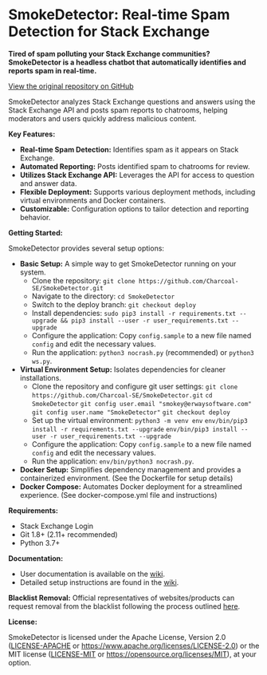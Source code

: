 # SmokeDetector: Real-time Spam Detection for Stack Exchange

**Tired of spam polluting your Stack Exchange communities? SmokeDetector is a headless chatbot that automatically identifies and reports spam in real-time.**

[View the original repository on GitHub](https://github.com/Charcoal-SE/SmokeDetector)

SmokeDetector analyzes Stack Exchange questions and answers using the Stack Exchange API and posts spam reports to chatrooms, helping moderators and users quickly address malicious content.

**Key Features:**

*   **Real-time Spam Detection:** Identifies spam as it appears on Stack Exchange.
*   **Automated Reporting:** Posts identified spam to chatrooms for review.
*   **Utilizes Stack Exchange API:** Leverages the API for access to question and answer data.
*   **Flexible Deployment:** Supports various deployment methods, including virtual environments and Docker containers.
*   **Customizable:** Configuration options to tailor detection and reporting behavior.

**Getting Started:**

SmokeDetector provides several setup options:

*   **Basic Setup:** A simple way to get SmokeDetector running on your system.
    *   Clone the repository: `git clone https://github.com/Charcoal-SE/SmokeDetector.git`
    *   Navigate to the directory: `cd SmokeDetector`
    *   Switch to the deploy branch: `git checkout deploy`
    *   Install dependencies: `sudo pip3 install -r requirements.txt --upgrade && pip3 install --user -r user_requirements.txt --upgrade`
    *   Configure the application: Copy `config.sample` to a new file named `config` and edit the necessary values.
    *   Run the application: `python3 nocrash.py` (recommended) or `python3 ws.py`.
*   **Virtual Environment Setup:** Isolates dependencies for cleaner installations.
    *   Clone the repository and configure git user settings:
       `git clone https://github.com/Charcoal-SE/SmokeDetector.git`
       `cd SmokeDetector`
       `git config user.email "smokey@erwaysoftware.com"`
       `git config user.name "SmokeDetector"`
       `git checkout deploy`
    *   Set up the virtual environment:
       `python3 -m venv env`
       `env/bin/pip3 install -r requirements.txt --upgrade`
       `env/bin/pip3 install --user -r user_requirements.txt --upgrade`
    *   Configure the application: Copy `config.sample` to a new file named `config` and edit the necessary values.
    *   Run the application: `env/bin/python3 nocrash.py`.
*   **Docker Setup:** Simplifies dependency management and provides a containerized environment. (See the Dockerfile for setup details)
*   **Docker Compose:** Automates Docker deployment for a streamlined experience. (See docker-compose.yml file and instructions)

**Requirements:**

*   Stack Exchange Login
*   Git 1.8+ (2.11+ recommended)
*   Python 3.7+

**Documentation:**

*   User documentation is available on the [wiki](https://charcoal-se.org/smokey).
*   Detailed setup instructions are found in the [wiki](https://charcoal-se.org/smokey/Set-Up-and-Run-SmokeDetector).

**Blacklist Removal:**
Official representatives of websites/products can request removal from the blacklist following the process outlined [here](https://charcoal-se.org/smokey/Process-for-blacklist-removal).

**License:**

SmokeDetector is licensed under the Apache License, Version 2.0 ([LICENSE-APACHE](LICENSE-APACHE) or <https://www.apache.org/licenses/LICENSE-2.0>) or the MIT license ([LICENSE-MIT](LICENSE-MIT) or <https://opensource.org/licenses/MIT>), at your option.